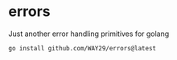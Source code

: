 # errors

Just another error handling primitives for golang

```
go install github.com/WAY29/errors@latest
```
